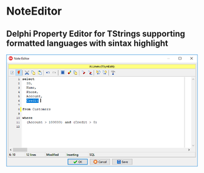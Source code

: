 # NoteEditor

## Delphi Property Editor for TStrings supporting formatted languages with sintax highlight

![Example Image](noteeditor_print.png?raw=true "Example Image")

